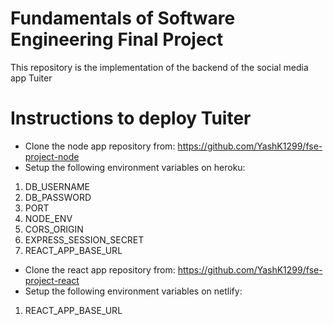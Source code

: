 # Fundamentals of Software Engineering Final Project
This repository is the implementation of the backend of the social media app Tuiter

# Instructions to deploy Tuiter
* Clone the node app repository from: https://github.com/YashK1299/fse-project-node
* Setup the following environment variables on heroku:
1. DB_USERNAME
2. DB_PASSWORD
3. PORT
4. NODE_ENV
5. CORS_ORIGIN
6. EXPRESS_SESSION_SECRET
7. REACT_APP_BASE_URL
* Clone the react app repository from: https://github.com/YashK1299/fse-project-react
* Setup the following environment variables on netlify:
1. REACT_APP_BASE_URL